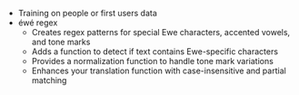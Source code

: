 - Training on people or first users data
- éwé regex
    - Creates regex patterns for special Ewe characters, accented vowels, and tone marks
    - Adds a function to detect if text contains Ewe-specific characters
    - Provides a normalization function to handle tone mark variations
    - Enhances your translation function with case-insensitive and partial matching